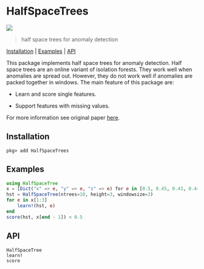 # HalfSpaceTrees

![](https://github.com/e-k-m/HalfSpaceTrees.jl/workflows/ci/badge.svg)

> half space trees for anomaly detection 

[Installation](#installation) | [Examples](#examples) | [API](#api)

This package implements half space trees for anomaly detection. 
Half space trees are an online variant of isolation forests. They work 
well when anomalies are spread out. However, they do not work well 
if anomalies are packed together in windows. The main feature of this
package are:

- Learn and score single features.

- Support features with missing values.

For more information see original paper [here](https://www.ijcai.org/Proceedings/11/Papers/254.pdf).

## Installation

```julia-repl
pkg> add HalfSpaceTrees
```

## Examples

```julia
using HalfSpaceTree
x = [Dict("x" => e, "y" => e, "z" => e) for e in [0.5, 0.45, 0.43, 0.44, 0.445, 0.45, 0.0]]
hst = HalfSpaceTree(ntrees=10, height=3, windowsize=3)
for e in x[1:3]
    learn!(hst, e)
end
score(hst, x[end - 1]) < 0.5
```

## API

```text
HalfSpaceTree
learn!
score
```